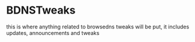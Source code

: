 # BDNSTweaks
this is where anything related to browsedns tweaks will be put, it includes updates, announcements and tweaks
